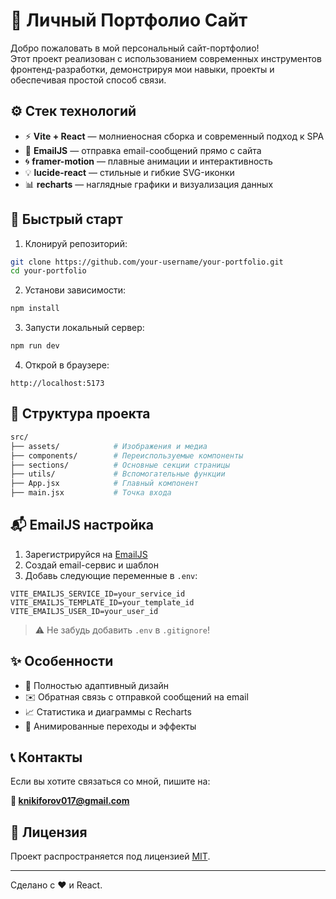 # 💼 Личный Портфолио Сайт

Добро пожаловать в мой персональный сайт-портфолио!  
Этот проект реализован с использованием современных инструментов фронтенд-разработки, демонстрируя мои навыки, проекты и обеспечивая простой способ связи.

## ⚙️ Стек технологий

- ⚡ **Vite + React** — молниеносная сборка и современный подход к SPA
- 📩 **EmailJS** — отправка email-сообщений прямо с сайта
- 🌀 **framer-motion** — плавные анимации и интерактивность
- 💡 **lucide-react** — стильные и гибкие SVG-иконки
- 📊 **recharts** — наглядные графики и визуализация данных

## 🚀 Быстрый старт

1. Клонируй репозиторий:

```bash
git clone https://github.com/your-username/your-portfolio.git
cd your-portfolio
```

2. Установи зависимости:

```bash
npm install
```

3. Запусти локальный сервер:

```bash
npm run dev
```

4. Открой в браузере:

```
http://localhost:5173
```

## 📁 Структура проекта

```bash
src/
├── assets/            # Изображения и медиа
├── components/        # Переиспользуемые компоненты
├── sections/          # Основные секции страницы
├── utils/             # Вспомогательные функции
├── App.jsx            # Главный компонент
├── main.jsx           # Точка входа
```

## 📬 EmailJS настройка

1. Зарегистрируйся на [EmailJS](https://www.emailjs.com/)
2. Создай email-сервис и шаблон
3. Добавь следующие переменные в `.env`:

```env
VITE_EMAILJS_SERVICE_ID=your_service_id
VITE_EMAILJS_TEMPLATE_ID=your_template_id
VITE_EMAILJS_USER_ID=your_user_id
```

> ⚠️ Не забудь добавить `.env` в `.gitignore`!

## ✨ Особенности

- 📱 Полностью адаптивный дизайн
- ✉️ Обратная связь с отправкой сообщений на email
- 📈 Статистика и диаграммы с Recharts
- 💫 Анимированные переходы и эффекты

## 📞 Контакты

Если вы хотите связаться со мной, пишите на:

**📧 knikiforov017@gmail.com**

## 📄 Лицензия

Проект распространяется под лицензией [MIT](LICENSE).

---

Сделано с ❤️ и React.
